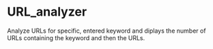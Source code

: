 # URL_analyzer
Analyze URLs for specific, entered keyword and diplays the number of URLs containing the keyword and then the URLs.
